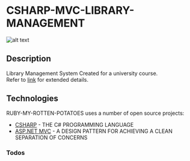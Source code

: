 # CSHARP-MVC-LIBRARY-MANAGEMENT

![alt text](https://github.com/LeadShuriken/csharp-mvc-library-management/blob/master/Misc/DBMap.jpg?raw=true)

## Description

Library Management System Created for a university course.
</br>
Refer to [link] for extended details.

## Technologies

RUBY-MY-ROTTEN-POTATOES uses a number of open source projects:

  * [CSHARP] - THE C# PROGRAMMING LANGUAGE
  * [ASP.NET MVC] - A DESIGN PATTERN FOR ACHIEVING A CLEAN SEPARATION OF CONCERNS

### Todos

  [CSHARP]: https://en.wikipedia.org/wiki/C_Sharp_(programming_language)
  [ASP.NET MVC]: https://dotnet.microsoft.com/apps/aspnet/mvc
  [link]: https://github.com/LeadShuriken/csharp-mvc-library-management/blob/master/Misc/F84396_LibraryCMS_DOCS.pdf?raw=true
